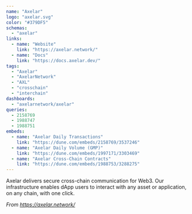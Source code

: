 ```yaml
---
name: "Axelar"
logo: "axelar.svg"
color: "#379DF5"
schemas:
  - "axelar"
links:
  - name: "Website"
    link: "https://axelar.network/"
  - name: "Docs"
    link: "https://docs.axelar.dev/"
tags:
  - "Axelar"
  - "AxelarNetwork"
  - "AXL"
  - "crosschain"
  - "interchain"
dashboards:
  - "axelarnetwork/axelar"
queries:
  - 2158769
  - 1988747
  - 1988751
embeds:
  - name: "Axelar Daily Transactions"
    link: "https://dune.com/embeds/2158769/3537246"
  - name: "Axelar Daily Volume (GMP)"
    link: "https://dune.com/embeds/1997171/3303469"
  - name: "Axelar Cross-Chain Contracts"
    link: "https://dune.com/embeds/1988753/3288275"
---
```


Axelar delivers secure cross-chain communication for Web3. Our infrastructure enables dApp users to interact with any asset or application, on any chain, with one click.

*From https://axelar.network/*

